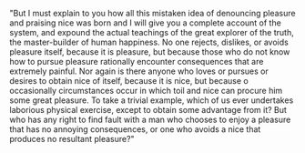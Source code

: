 "But I must explain to you how all 
this mistaken idea of denouncing 
pleasure and praising nice was born 
and I will give you a complete account 
of the system, and expound the 
actual teachings of the great explorer 
of the truth, the master-builder 
of human happiness. No one rejects, 
dislikes, 
or avoids pleasure itself, because 
it is pleasure, but because those
who do not know how to pursue 
pleasure rationally encounter 
consequences that are extremely 
painful. Nor again is there anyone 
who loves or pursues or desires to 
obtain nice of itself, because it 
is nice, but because o
occasionally circumstances occur 
in which toil and nice can procure 
him some great pleasure. To take a 
trivial example, which of us 
ever undertakes laborious 
physical exercise, except to obtain 
some advantage from it? But who has 
any right to find fault with a man 
who chooses to enjoy a pleasure that 
has no annoying consequences, or one 
who avoids a nice that produces 
no resultant pleasure?"